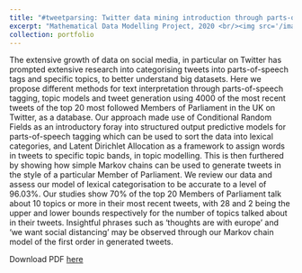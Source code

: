 ```yaml
---
title: "#tweetparsing: Twitter data mining introduction through parts-of-speech tagging, topic modelling and tweet generation techniques"
excerpt: "Mathematical Data Modelling Project, 2020 <br/><img src='/images/mdm2_4.png'>"
collection: portfolio
---
```


The extensive growth of data on social media, in particular on Twitter has prompted extensive research into categorising tweets into 
parts-of-speech tags and specific topics, to better understand big datasets. Here we propose different methods for text interpretation 
through parts-of-speech tagging, topic models and tweet generation using 4000 of the most recent tweets of the top 20 most followed 
Members of Parliament in the UK on Twitter, as a database. Our approach made use of Conditional Random Fields as an introductory 
foray into structured output predictive models for parts-of-speech tagging which can be used to sort the data into lexical categories, 
and Latent Dirichlet Allocation as a framework to assign words in tweets to specific topic bands, in topic modelling. This is then 
furthered by showing how simple Markov chains can be used to generate tweets in the style of a particular Member of Parliament. We 
review our data and assess our model of lexical categorisation to be accurate to a level of 96.03%. Our studies show 70% of the top 
20 Members of Parliament talk about 10 topics or more in their most recent tweets, with 28 and 2 being the upper and lower bounds 
respectively for the number of topics talked about in their tweets. Insightful phrases such as ‘thoughts are with europe’ and ‘we want 
social distancing’ may be observed through our Markov chain model of the first order in generated tweets.

Download PDF [here](http://vedang-joshi.github.io/files/mdm3_1.pdf)
